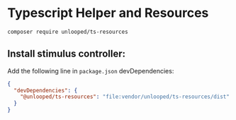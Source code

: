 Typescript Helper and Resources
==================

```bash
composer require unlooped/ts-resources
```

## Install stimulus controller:

Add the following line in `package.json` devDependencies:
```json
{
  "devDependencies": {
    "@unlooped/ts-resources": "file:vendor/unlooped/ts-resources/dist"
  }
}
```
